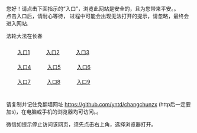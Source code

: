 您好！请点击下面指示的“入口”，浏览此网站是安全的，且为您带来平安。。 <br/>
点击入口后，请耐心等待， 过程中可能会出现无法打开的提示，请忽略，最终会进入网站. </br>

法轮大法在长春<br/>
<div style="padding:10px"><a style="margin:20px" target="_blank" href="https://d3cuhr4m7gy5c4.cloudfront.net/2Qpsp?qolpy" id="ccLink1" rel="nofollow">入口1</a> <a target="_blank" style="margin:20px" href="https://d221zkxpz2x8ru.cloudfront.net/2Qpsp?xiyxuqn" id="ccLink2" rel="nofollow">入口2</a> <a style="margin:20px" target="_blank" href="https://d1xx4lzinx1va4.cloudfront.net/2Qpsp?byeuxb" id="ccLink3" rel="nofollow">入口3</a></div>

<div style="padding:10px" ><a style="margin:20px" target="_blank" href="https://d3cuhr4m7gy5c4.cloudfront.net/2Qpsp?qolpy" id="ccLink4" rel="nofollow">入口4</a> <a style="margin:20px" href="https://d221zkxpz2x8ru.cloudfront.net/2Qpsp?xiyxuqn" target="_blank" id="ccLink5" rel="nofollow">入口5</a> <a style="margin:20px" href="https://d1xx4lzinx1va4.cloudfront.net/2Qpsp?byeuxb" target="_blank" id="ccLink6" rel="nofollow">入口6</a></div>

<div style="padding:10px"><a style="margin:20px" target="_blank" href="https://d3cuhr4m7gy5c4.cloudfront.net/2Qpsp?qolpy" id="ccLink7" rel="nofollow">入口7</a> <a style="margin:20px" href="https://d221zkxpz2x8ru.cloudfront.net/2Qpsp?xiyxuqn" target="_blank" id="ccLink8" rel="nofollow">入口8</a> <a style="margin:20px" target="_blank" href="https://d1xx4lzinx1va4.cloudfront.net/2Qpsp?byeuxb" id="ccLink9" rel="nofollow">入口9</a></div>

<br/>



请复制并记住免翻墙网址 https://github.com/yntd/changchunzx (http后一定要加s)，在电脑或手机的浏览器均可访问。。<br/>

微信如提示停止访问该网页，须先点击右上角，选择浏览器打开。
